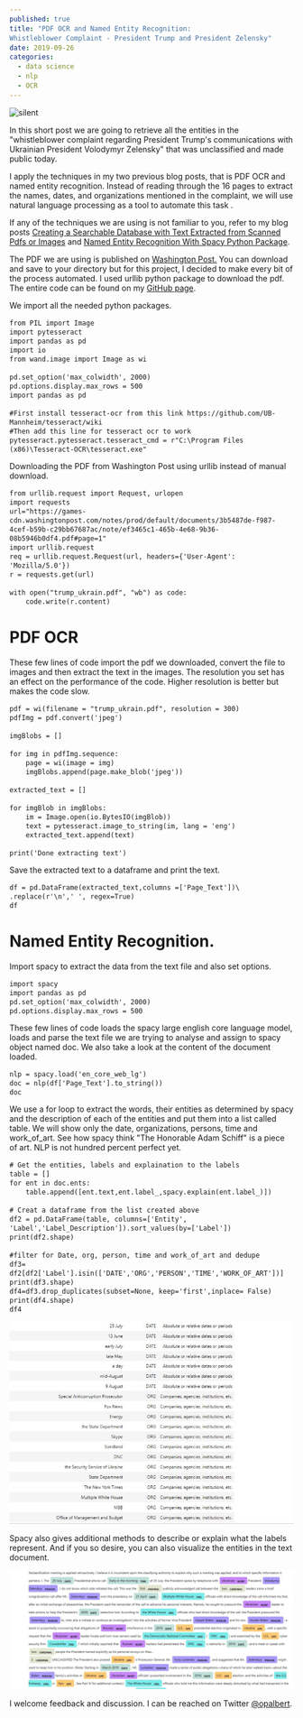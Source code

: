 ```yaml
---
published: true
title: "PDF OCR and Named Entity Recognition: 
Whistleblower Complaint - President Trump and President Zelensky"
date: 2019-09-26
categories:
  - data science
  - nlp
  - OCR
---
```


![silent](https://i.imgur.com/6hHnRGT.jpg)

In this short post we are going to retrieve all the entities in the "whistleblower complaint regarding President Trump's communications with Ukrainian President Volodymyr Zelensky" that was unclassified and made public today.

I apply the techniques in my two previous blog posts, that is PDF OCR and named entity recognition. Instead of reading through the 16 pages to extract the names, dates, and organizations mentioned in the complaint, we will use natural language processing as a tool to automate this task . 

<!--more-->

If any of the techniques we are using is not familiar to you, refer to my blog posts [Creating a Searchable Database with Text Extracted from Scanned Pdfs or Images](https://opokualbert.com/data%20science/nlp/searchable-table-ocr-pdf/) and [Named Entity Recognition With Spacy Python Package](https://opokualbert.com/data%20science/nlp/named-entity-spacy/).

The PDF we are using is published on [Washington Post.](https://www.washingtonpost.com/context/read-the-whistleblower-complaint-regarding-president-trump-s-communications-with-ukrainian-president-volodymyr-zelensky/4b9e0ca5-3824-467f-b1a3-77f2d4ee16aa/) You can download and save to your directory but for this project, I decided to make every bit of the process automated. I used urllib python package to download the pdf. The entire code can be found on my [GitHub page](https://github.com/opokualbert/PDF-OCR-and-Named-Entity-Recognition).


We import all the needed python packages.


```
from PIL import Image
import pytesseract
import pandas as pd
import io
from wand.image import Image as wi

pd.set_option('max_colwidth', 2000)
pd.options.display.max_rows = 500
import pandas as pd

#First install tesseract-ocr from this link https://github.com/UB-Mannheim/tesseract/wiki
#Then add this line for tesseract ocr to work
pytesseract.pytesseract.tesseract_cmd = r"C:\Program Files (x86)\Tesseract-OCR\tesseract.exe"
```

Downloading the PDF from Washington Post using urllib instead of manual download.  

```
from urllib.request import Request, urlopen 
import requests  
url="https://games-cdn.washingtonpost.com/notes/prod/default/documents/3b5487de-f987-4cef-b59b-c29bb67687ac/note/ef3465c1-465b-4e68-9b36-08b5946b0df4.pdf#page=1"  
import urllib.request  
req = urllib.request.Request(url, headers={'User-Agent': 'Mozilla/5.0'})  
r = requests.get(url)

with open("trump_ukrain.pdf", "wb") as code:
    code.write(r.content)
```

# PDF OCR

These few lines of code import the pdf we downloaded, convert the file to images and then extract the text in the images. The resolution you set has an effect on the performance of the code. Higher resolution is better but makes the code slow.


```
pdf = wi(filename = "trump_ukrain.pdf", resolution = 300)
pdfImg = pdf.convert('jpeg')

imgBlobs = []

for img in pdfImg.sequence:
    page = wi(image = img)
    imgBlobs.append(page.make_blob('jpeg'))

extracted_text = []

for imgBlob in imgBlobs:
    im = Image.open(io.BytesIO(imgBlob))
    text = pytesseract.image_to_string(im, lang = 'eng')
    extracted_text.append(text)

print('Done extracting text')
```

Save the extracted text to a dataframe and print the text.

```
df = pd.DataFrame(extracted_text,columns =['Page_Text'])\
.replace(r'\n',' ', regex=True)
df
```

# Named Entity Recognition.

Import spacy to extract the data from the text file and also set options.

```
import spacy
import pandas as pd
pd.set_option('max_colwidth', 2000)
pd.options.display.max_rows = 500
```

These few lines of code loads the spacy large english core language model, loads and parse the text file we are trying to analyse and assign to spacy object named doc. We also take a look at the content of the document loaded. 

```
nlp = spacy.load('en_core_web_lg')
doc = nlp(df['Page_Text'].to_string())
doc
```

We use a for loop to extract the words, their entities as determined by spacy and the description of each of the entities and put them into a list called table. We will show only the date, organizations, persons, time and work_of_art. See how spacy think "The Honorable Adam Schiff" is a piece of art. NLP is not hundred percent perfect yet.

```
# Get the entities, labels and explaination to the labels
table = []
for ent in doc.ents:
    table.append([ent.text,ent.label_,spacy.explain(ent.label_)])
    
# Creat a dataframe from the list created above
df2 = pd.DataFrame(table, columns=['Entity', 'Label','Label_Description']).sort_values(by=['Label'])
print(df2.shape)

#filter for Date, org, person, time and work_of_art and dedupe
df3= df2[df2['Label'].isin(['DATE','ORG','PERSON','TIME','WORK_OF_ART'])]
print(df3.shape)
df4=df3.drop_duplicates(subset=None, keep='first',inplace= False)
print(df4.shape)
df4
```

![ner_results](https://github.com/opokualbert/PDF-OCR-and-Named-Entity-Recognition/blob/master/entities_df.JPG?raw=true)


Spacy also gives additional methods to describe or explain what the labels represent. And if you so desire, you can also visualize the entities in the text document.

![displacy](https://github.com/opokualbert/PDF-OCR-and-Named-Entity-Recognition/blob/master/entity_displacy.JPG?raw=true)



I welcome feedback and discussion. I can be reached on Twitter [@opalbert](https://twitter.com/opalbert).
